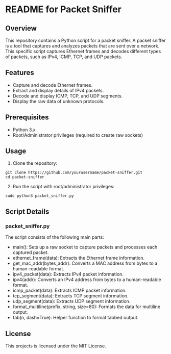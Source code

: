# README for Packet Sniffer #
## Overview ##
This repository contains a Python script for a packet sniffer. A packet sniffer is a tool that captures and analyzes packets that are sent over a network. This specific script captures Ethernet frames and decodes different types of packets, such as IPv4, ICMP, TCP, and UDP packets.

## Features ##
- Capture and decode Ethernet frames.
- Extract and display details of IPv4 packets.
- Decode and display ICMP, TCP, and UDP segments.
- Display the raw data of unknown protocols.

## Prerequisites ##
- Python 3.x
- Root/Administrator privileges (required to create raw sockets)

## Usage ##
1. Clone the repository:
```
git clone https://github.com/yourusername/packet-sniffer.git
cd packet-sniffer
```
2. Run the script with root/administrator privileges:
```
sudo python3 packet_sniffer.py
```

## Script Details ##
### packet_sniffer.py ###
The script consists of the following main parts:
- main(): Sets up a raw socket to capture packets and processes each captured packet.
- ethernet_frame(data): Extracts the Ethernet frame information.
- get_mac_addr(bytes_addr): Converts a MAC address from bytes to a human-readable format.
- ipv4_packet(data): Extracts IPv4 packet information.
- ipv4(addr): Converts an IPv4 address from bytes to a human-readable format.
- icmp_packet(data): Extracts ICMP packet information.
- tcp_segment(data): Extracts TCP segment information.
- udp_segment(data): Extracts UDP segment information.
- format_multiline(prefix, string, size=80): Formats the data for multiline output.
- tab(n, dash=True): Helper function to format tabbed output.

## License ##
This projects is licensed under the MIT License.
